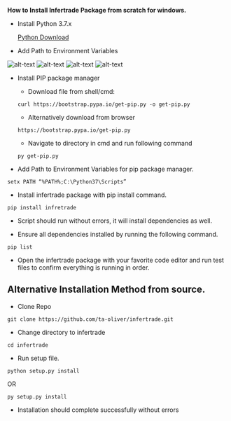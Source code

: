 **How to Install Infertrade Package from scratch for windows.**
 
- Install Python 3.7.x 
 
    [Python Download](https://www.python.org/)
 
- Add Path to Environment Variables

 ![alt-text](https://github.com/ta-oliver/infertrade/blob/main/docs/images/run_dialog_box.jpg)
 ![alt-text](https://github.com/ta-oliver/infertrade/blob/holderfolyf-patch-1/docs/images/2%20environment_variables.jpg)
 ![alt-text](https://github.com/ta-oliver/infertrade/blob/holderfolyf-patch-1/docs/images/3edit_environment_variables.jpg)
 ![alt-text](https://github.com/ta-oliver/infertrade/blob/holderfolyf-patch-1/docs/images/4add_path.jpg)
 
- Install PIP package manager 
 
  - Download file from shell/cmd:
  ```
  curl https://bootstrap.pypa.io/get-pip.py -o get-pip.py
  ```
  - Alternatively download from browser
  ```
  https://bootstrap.pypa.io/get-pip.py
  ```
  - Navigate to directory in cmd and run following command
  ```
  py get-pip.py
  ```
- Add Path to Environment Variables for pip package manager.
```
setx PATH “%PATH%;C:\Python37\Scripts”
```
 
- Install infertrade package with pip install command.
```
pip install infretrade
```
- Script should run without errors, it will install dependencies as well.
 
- Ensure all dependencies installed by running the following command.
```
pip list
```
- Open the infertrade package with your favorite code editor and run test files to confirm everything is running in order.
 
## Alternative Installation Method from source.
 
- Clone Repo
```
git clone https://github.com/ta-oliver/infertrade.git
```
- Change directory to infertrade
 
```
cd infertrade
```
- Run setup file.
```
python setup.py install
```
OR
```
py setup.py install
```
- Installation should complete successfully without errors

